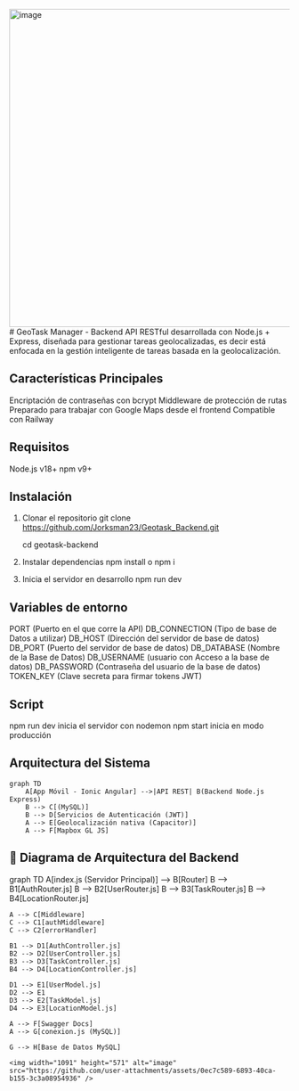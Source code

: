 <img width="1091" height="571" alt="image" src="https://github.com/user-attachments/assets/9ed95c49-074b-49db-844a-bd7d24069c46" /># GeoTask Manager - Backend
API RESTful desarrollada con Node.js + Express, diseñada para gestionar tareas geolocalizadas,
es decir está enfocada en la gestión inteligente de tareas basada en la geolocalización.
## Características Principales
Encriptación de contraseñas con bcrypt
Middleware de protección de rutas
Preparado para trabajar con Google Maps desde el frontend
Compatible con Railway
## Requisitos
Node.js v18+
npm v9+
## Instalación
1. Clonar el repositorio
   git clone https://github.com/Jorksman23/Geotask_Backend.git

   cd geotask-backend
2. Instalar dependencias
   npm install o npm i
3. Inicia el servidor en desarrollo
   npm run dev
## Variables de entorno
PORT (Puerto en el que corre la API)
DB_CONNECTION (Tipo de base de Datos a utilizar)
DB_HOST (Dirección del servidor de base de datos)
DB_PORT (Puerto del servidor de base de datos)
DB_DATABASE (Nombre de la Base de Datos)
DB_USERNAME (usuario con Acceso a la base de datos)
DB_PASSWORD (Contraseña del usuario de la base de datos) 
TOKEN_KEY (Clave secreta para firmar tokens JWT)
## Script 
npm run dev inicia el servidor con nodemon
npm start inicia en modo producción


## Arquitectura del Sistema
```mermaid
graph TD
    A[App Móvil - Ionic Angular] -->|API REST| B(Backend Node.js Express)
    B --> C[(MySQL)]
    B --> D[Servicios de Autenticación (JWT)]
    A --> E[Geolocalización nativa (Capacitor)]
    A --> F[Mapbox GL JS]

 ```
## 🧩 Diagrama de Arquitectura del Backend

graph TD
    A[index.js (Servidor Principal)] --> B[Router]
    B --> B1[AuthRouter.js]
    B --> B2[UserRouter.js]
    B --> B3[TaskRouter.js]
    B --> B4[LocationRouter.js]

    A --> C[Middleware]
    C --> C1[authMiddleware]
    C --> C2[errorHandler]

    B1 --> D1[AuthController.js]
    B2 --> D2[UserController.js]
    B3 --> D3[TaskController.js]
    B4 --> D4[LocationController.js]

    D1 --> E1[UserModel.js]
    D2 --> E1
    D3 --> E2[TaskModel.js]
    D4 --> E3[LocationModel.js]

    A --> F[Swagger Docs]
    A --> G[conexion.js (MySQL)]

    G --> H[Base de Datos MySQL]

    <img width="1091" height="571" alt="image" src="https://github.com/user-attachments/assets/0ec7c589-6893-40ca-b155-3c3a08954936" />


